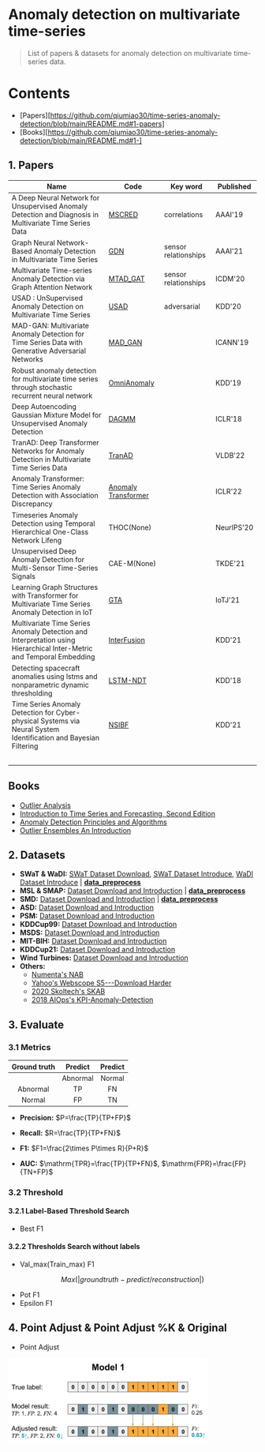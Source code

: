 # Anomaly detection on multivariate time-series

> List of papers & datasets for anomaly detection on multivariate time-series data.
# Contents
- [Papers][https://github.com/qiumiao30/time-series-anomaly-detection/blob/main/README.md#1-papers]
- [Books][https://github.com/qiumiao30/time-series-anomaly-detection/blob/main/README.md#1-]

## 1. Papers

| Name | Code | Key word |   Published |
|------|------|----------|---------|
|  A Deep Neural Network for Unsupervised Anomaly Detection and Diagnosis in Multivariate Time Series Data |  [MSCRED](https://github.com/search?q=MSCRED)|correlations    |  AAAI'19   |
|  Graph Neural Network-Based Anomaly Detection in Multivariate Time Series |   [GDN](https://github.com/d-ailin/GDN)|  sensor relationships|       AAAI'21     |  
|  Multivariate Time-series Anomaly Detection via Graph Attention Network  |  [MTAD_GAT](https://github.com/mangushev/mtad-gat)|     sensor relationships         |   ICDM'20      |
|  USAD : UnSupervised Anomaly Detection on Multivariate Time Series   |   [USAD](https://github.com/manigalati/usad)|      adversarial    |        KDD'20    |
|  MAD-GAN: Multivariate Anomaly Detection for Time Series Data with Generative Adversarial Networks    |   [MAD_GAN](https://github.com/LiDan456/MAD-GANs) |          |          ICANN'19     |
|   Robust anomaly detection for multivariate time series through stochastic recurrent neural network   |  [OmniAnomaly](https://github.com/NetManAIOps/OmniAnomaly) |          |          KDD'19     |
|   Deep Autoencoding Gaussian Mixture Model for Unsupervised Anomaly Detection   |  [DAGMM](https://github.com/danieltan07/dagmm) |              | ICLR'18  |
|   TranAD: Deep Transformer Networks for Anomaly Detection in Multivariate Time Series Data   |  [TranAD](https://github.com/imperial-qore/TranAD) |             |     VLDB'22  |
|    Anomaly Transformer: Time Series Anomaly Detection with Association Discrepancy  |  [Anomaly Transformer](https://github.com/thuml/Anomaly-Transformer)|          |          ICLR'22     |
|  Timeseries Anomaly Detection using Temporal Hierarchical One-Class Network Lifeng    |  THOC(None)|          |       NeurIPS'20      |
|   Unsupervised Deep Anomaly Detection for Multi-Sensor Time-Series Signals   |  CAE-M(None)|                  | TKDE'21     |
|  Learning Graph Structures with Transformer for Multivariate Time Series Anomaly Detection in IoT    |  [GTA](https://github.com/ZEKAICHEN/GTA/tree/main/data)|          |          IoTJ'21    |
|  Multivariate Time Series Anomaly Detection and Interpretation using Hierarchical Inter-Metric and Temporal Embedding    |  [InterFusion](https://github.com/zhhlee/InterFusion)|               |   KDD'21      |
|   Detecting spacecraft anomalies using lstms and nonparametric dynamic thresholding   |  [LSTM-NDT](https://github.com/khundman/telemanom)|          |    KDD'18    |
|  Time Series Anomaly Detection for Cyber-physical Systems via Neural System Identification and Bayesian Filtering   |  [NSIBF](https://github.com/NSIBF/NSIBF)|              |    KDD'21    |
|      |  []()|          |           |
|      |  []()|          |           |
|      |  []()|          |           |
|      |  []()|          |           |
|      |  []()|          |           |

## Books
- [Outlier Analysis](https://link.springer.com/content/pdf/10.1007/978-3-319-47578-3.pdf)
- [Introduction to Time Series and  Forecasting, Second Edition](http://home.iitj.ac.in/~parmod/document/introduction%20time%20series.pdf)
- [Anomaly Detection Principles and Algorithms](https://link.springer.com/content/pdf/10.1007/978-3-319-67526-8.pdf)
- [Outlier Ensembles An Introduction](https://link.springer.com/content/pdf/10.1007/978-3-319-54765-7.pdf)

## 2. Datasets
- **SWaT & WaDI:** [SWaT Dataset Download](https://itrust.sutd.edu.sg/itrust-labs_datasets/), [SWaT Dataset Introduce](https://itrust.sutd.edu.sg/itrust-labs-home/itrust-labs_swat/), [WaDI Dataset Introduce](https://itrust.sutd.edu.sg/itrust-labs-home/itrust-labs_wadi/)  | [**data_preprocess**](https://itrust.sutd.edu.sg/itrust-labs_datasets/)
- **MSL & SMAP:** [Dataset Download and Introduction](https://github.com/khundman/telemanom)  | [**data_preprocess**](https://github.com/qiumiao30/time-series-anomaly-detection/blob/main/preprocess.py#:~:text=dataset%20%3D%3D%20%27-,SMAP,-%27%20or%20dataset)
- **SMD:** [Dataset Download and Introduction](https://github.com/NetManAIOps/OmniAnomaly) | [**data_preprocess**](https://github.com/qiumiao30/time-series-anomaly-detection/blob/main/preprocess.py#:~:text=dataset%20%3D%3D%20%27-,SMD,-%27%3A)
- **ASD:** [Dataset Download and Introduction](https://github.com/zhhlee/InterFusion/tree/main/data)
- **PSM:** [Dataset Download and Introduction](https://github.com/eBay/RANSynCoders/tree/main/data)
- **KDDCup99:** [Dataset Download and Introduction](http://kdd.ics.uci.edu/databases/kddcup99/kddcup99.html)
- **MSDS:** [Dataset Download and Introduction](https://zenodo.org/record/3484801#.Yo7P9e5ByEI)
- **MIT-BIH:** [Dataset Download and Introduction](https://physionet.org/content/svdb/1.0.0/)
- **KDDCup21:** [Dataset Download and Introduction](https://compete.hexagon-ml.com/practice/competition/39/)
- **Wind Turbines:** [Dataset Download and Introduction](https://github.com/zhanjun717/STGAT/tree/main/data/WT)
- **Others:**
  - [Numenta's NAB](https://github.com/numenta/NAB)
  - [Yahoo's Webscope S5---Download Harder](https://webscope.sandbox.yahoo.com/catalog.php?datatype=s&did=70)
  - [2020 Skoltech's SKAB](https://github.com/waico/SkAB)
  - [2018 AIOps's KPI-Anomaly-Detection](https://github.com/NetManAIOps/KPI-Anomaly-Detection)
## 3. Evaluate
### 3.1 Metrics
|     Ground truth    |     Predict      |   Predict      |
|:-----------------:|:-----------------:|:-------------:|
|                 |     Abnormal        |    Normal    |
|     Abnormal        |     TP          |     FN      |
|     Normal        |     FP          |     TN      |

- **Precision:** $P=\frac{TP}{TP+FP}$

- **Recall:** $R=\frac{TP}{TP+FN}$

- **F1:** $F1=\frac{2\times P\times R}{P+R}$

- **AUC:** $\mathrm{TPR}=\frac{TP}{TP+FN}$, $\mathrm{FPR}=\frac{FP}{TN+FP}$

### 3.2 Threshold 
#### 3.2.1 Label-Based Threshold Search
- Best F1
#### 3.2.2 Thresholds Search without labels
- Val_max(Train_max) F1

 $$Max(|groundtruth - predict/reconstruction|)$$
 
- Pot F1
- Epsilon F1

## 4. Point Adjust & Point Adjust %K & Original
- Point Adjust

![point adjust](https://github.com/qiumiao30/time-series-anomaly-detection/blob/main/image/point%20adjust.png)
